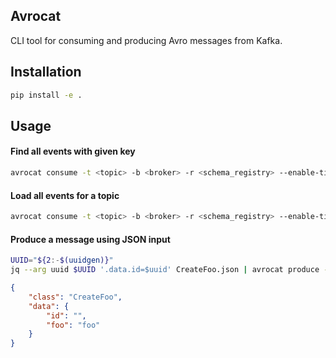 ## Avrocat
CLI tool for consuming and producing Avro messages from Kafka.

## Installation
```sh
pip install -e .
```

## Usage
#### Find all events with given key
```sh
avrocat consume -t <topic> -b <broker> -r <schema_registry> --enable-timestamps -k <key> -P <num_partitions>
```
#### Load all events for a topic
```sh
avrocat consume -t <topic> -b <broker> -r <schema_registry> --enable-timestamps
```
#### Produce a message using JSON input
```sh
UUID="${2:-$(uuidgen)}"
jq --arg uuid $UUID '.data.id=$uuid' CreateFoo.json | avrocat produce -t <topic> -n <num_messages> -k $UUID
```
```json
{
    "class": "CreateFoo",
    "data": {
        "id": "",
        "foo": "foo"
    }
}
```
